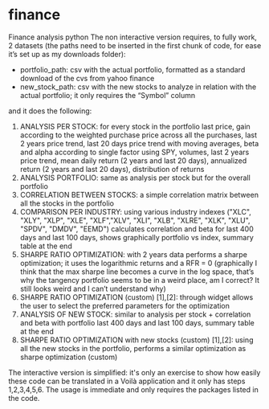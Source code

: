 # finance
Finance analysis python 
The non interactive version requires, to fully work, 2 datasets (the paths need to be inserted in the first chunk of code, for ease it’s set up as my downloads folder):
-	portfolio_path: csv with the actual portfolio, formatted as a standard download of the cvs from yahoo finance
-	new_stock_path: csv with the new stocks to analyze in relation with  the actual portfolio; it only requires the “Symbol” column

and it does the following:
1)	ANALYSIS PER STOCK: for every stock in the portfolio last price, gain according to the weighted purchase price across all the purchases, last 2 years price trend, last 20 days price trend with moving averages, beta and alpha according to single factor using SPY, volumes, last 2 years price trend, mean daily return (2 years and last 20 days), annualized return (2 years and last 20 days), distribution of returns
2)	ANALYSIS PORTFOLIO: same as analysis per stock but for the overall portfolio
3)	CORRELATION BETWEEN STOCKS: a simple correlation matrix between all the stocks in the portfolio
4)	COMPARISON PER INDUSTRY: using various industry indexes ("XLC", "XLY", "XLP", "XLE", "XLF","XLV", "XLI", "XLB", "XLRE", "XLK", "XLU", "SPDV", "DMDV", "EEMD") calculates correlation and beta for last 400 days and last 100 days, shows graphically portfolio vs index, summary table at the end
5)	SHARPE RATIO OPTIMIZATION: with 2 years data performs a sharpe optimization; it uses the logarithmic returns and a RFR = 0 (graphically I think that the max sharpe line becomes a curve in the log space, that’s why the tangency portfolio seems to be in a weird place, am I correct? It still looks weird and I can’t understand why)
6)	SHARPE RATIO OPTIMIZATION (custom) [1],[2]: through widget allows the user to select the preferred parameters for the optimization
7)	ANALYSIS OF NEW STOCK: similar to analysis per stock + correlation and beta with portfolio last 400 days and last 100 days, summary table at the end
8)	SHARPE RATIO OPTIMIZATION with new stocks (custom) [1],[2]: using all the new stocks in the portfolio, performs a similar optimization as sharpe optimization (custom)


The interactive version is simplified: it's only an exercise to show how easily these code can be translated in a Voilà application and it only has steps 1,2,3,4,5,6. 
The usage is immediate and only requires the packages listed in the code.
